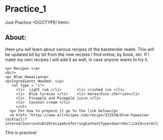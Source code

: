 # Practice_1
Just Practice
<DOCTYPE! html>
<html>
  <head>
     <title> Mixer of Drinks Recipe Guide </title>
  </head>
  <body>
  <h2> About: </h2>
  <p> Here you will learn about various recipes of the baretender realm.
      This will be updated bit by bit from the new recipes I find online,
      by book, etc. If I make my own recipes I will add it as well, in case
    anyone wants to try it. </p>
    
    <p> Recipes </p>
    <br/>
    <p> Blue Hawaiian<p>
    <p>Ingredients Needed: </p>
       <ol type = "i">
         <li>  light rum </li>       <li> crushed ice </li>
         <li>  Blue Curacao </li>    <li> maraschino cherries</li>
         <li>  Pinapple and Pinapple juice </li>
         <li>  Coconut cream </li>
         </ol>
      <p> For how to prepare it go to the link below</p>
      <a href= "https://www.allrecipes.com/recipe/222550/blue-hawaiian-cocktail/?internalSource=hub%20recipe&referringContentType=Search&clickId=cardslot%202">AllRecipes.com</a>
      
   </body>
  <footer> This is practice! </footer>
  </html>
